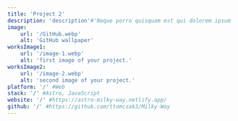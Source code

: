 ```yaml
---
title: 'Project 2'
description: 'description'#'Neque porro quisquam est qui dolorem ipsum quia dolor sit amet, consectetur, adipisci' 
image:
    url: '/GitHub.webp'
    alt: 'GitHub wallpaper'
worksImage1:
    url: '/image-1.webp'
    alt: 'first image of your project.'
worksImage2:
    url: '/image-2.webp'
    alt: 'second image of your project.'
platform: '/' #Web
stack: '/' #Astro, JavaScript
website: '/' #https://astro-milky-way.netlify.app/
github: '/' #https://github.com/ttomczak3/Milky-Way
---
```


<!-- write the content here -->